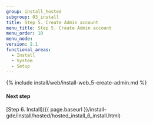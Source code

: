 ```yaml
---
group: install_hosted
subgroup: 03_install
title: Step 5. Create Admin account
menu_title: Step 5. Create Admin account
menu_order: 10
menu_node:
version: 2.1
functional_areas:
  - Install
  - System
  - Setup
---
```


{% include install/web/install-web_5-create-admin.md %}

#### Next step

[Step 6. Install]({{ page.baseurl }}/install-gde/install/hosted/hosted_install_6_install.html)
